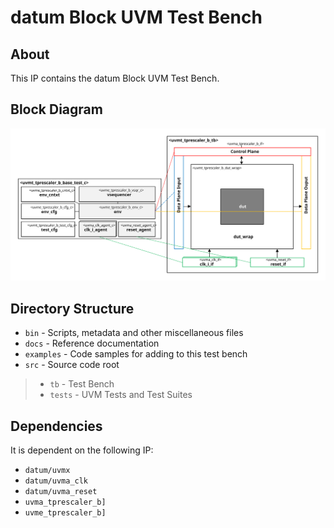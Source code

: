 # datum  Block UVM Test Bench


## About
This IP contains the datum  Block UVM Test Bench.


## Block Diagram
![alt text](./docs/tb_block_diagram.svg " Block UVM Test Bench Block Diagram")

## Directory Structure
* `bin` - Scripts, metadata and other miscellaneous files
* `docs` - Reference documentation
* `examples` - Code samples for adding to this test bench
* `src` - Source code root

> * `tb` - Test Bench
> * `tests` - UVM Tests and Test Suites


## Dependencies
It is dependent on the following IP:

* `datum/uvmx`
* `datum/uvma_clk`
* `datum/uvma_reset`
* `uvma_tprescaler_b]`
* `uvme_tprescaler_b]`